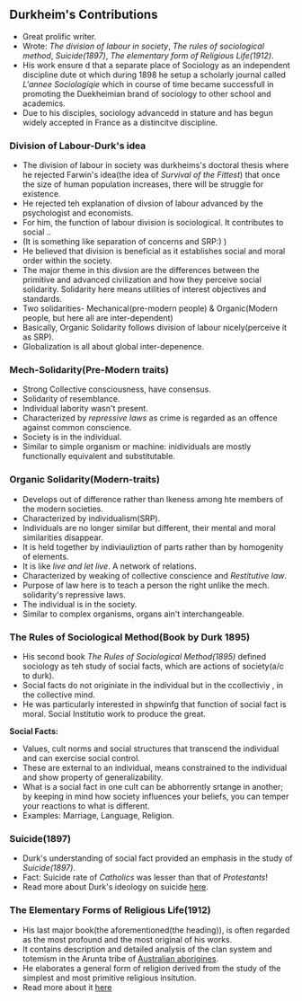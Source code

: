 ## Durkheim's Contributions
* Great prolific writer.
* Wrote: _The division of labour in society_, _The rules of sociological method_, _Suicide(1897)_, _The elementary form of Religious Life(1912)_.
* His work ensure d that a separate place of Sociology as an independent discipline dute ot which during 1898 he setup a scholarly journal called _L'annee Sociologiqie_ which in course of time became successfull in promoting the Duekheimian brand of sociology to other school and academics.
* Due to his disciples, sociology advancedd in stature and has begun widely accepted in France as a distincitve discipline.

### Division of Labour-Durk's idea
* The division of labour in society was durkheims's doctoral thesis where he rejected Farwin's idea(the idea of _Survival of the Fittest_) that once the size of human population increases, there will be struggle for existence.
* He rejected teh explanation of divsion of labour advanced by the psychologist and economists.
* For him, the function of labour division is sociological. It contributes to social ..
* (It is something like separation of concerns and SRP:) )
* He believed that division is beneficial as it establishes social and moral order within the society.
* The major theme in this divsion are the differences between the primitive and advanced civilization and how they perceive social solidarity. Solidarity here means utilities of interest objectives and standards.
* Two solidarities- Mechanical(pre-modern people) & Organic(Modern people, but here all are inter-dependent)
* Basically, Organic Solidarity follows division of labour nicely(perceive it as SRP).
* Globalization is all about global inter-depenence.

### Mech-Solidarity(Pre-Modern traits)
* Strong Collective consciousness, have consensus. 
* Solidarity of resemblance.
* Individual labority wasn't present.
* Characterized by _repressive laws_ as crime is regarded as an offence against common conscience.
* Society is in the individual.
* Similar to simple organism or machine: inidividuals are mostly functionally equivalent and substitutable.

### Organic Solidarity(Modern-traits)
* Develops out of difference rather than lkeness among hte members of the modern societies.
* Characterized by individualism(SRP).
* Individuals are no longer similar but different, their mental and moral similarities disappear.
* It is held together by indiviauliztion of parts rather than by homogenity of elements.
* It is like _live and let live_. A network of relations.
* Characterized by weaking of collective conscience and _Restitutive law_.
* Purpose of law here is to teach a person the right unlike the mech. solidarity's repressive laws.
* The individual is in the society.
* Similar to complex organisms, organs ain't interchangeable.

### The Rules of Sociological Method(Book by Durk 1895)
* His second book _The Rules of Sociological Method(1895)_ defined sociology as teh study of social facts, which are actions of society(a/c to durk).
* Social facts do not originiate in the individual but in the ccollectiviy , in the collective mind.
* He was particularly interested in shpwinfg that function of social fact is moral. Social Institutio work to produce the great.


**Social Facts:** 
* Values, cult norms and social structures that transcend the individual and can exercise social control.
* These are external to an individual, means constrained to the individual and show property of generalizability.
* What is a social fact in one cult can be abhorrently srtange in another; by keeping in mind how society influences your beliefs, you can temper your reactions to what is different.
* Examples: Marriage, Language, Religion.

### Suicide(1897)
* Durk's understanding of social fact provided an emphasis in the study of _Suicide(1897)_.
* Fact: Suicide rate of _Catholics_ was lesser than that of _Protestants_!
* Read more about Durk's ideology on suicide [here](./Suicide.md).

### The Elementary Forms of Religious Life(1912)
* His last major book(the aforementioned(the heading)), is often regarded as the most profound and the most original of his works.
* It contains description and detailed analysis of the clan system and totemism in the Arunta tribe of [Australian aborigines](https://www.google.com/search?channel=fs&client=ubuntu&q=aborigines).
* He elaborates a general form of religion derived from the study of the simplest and most primitive religious insitution.
* Read more about it [here](./DurkAndReligion.md)









































